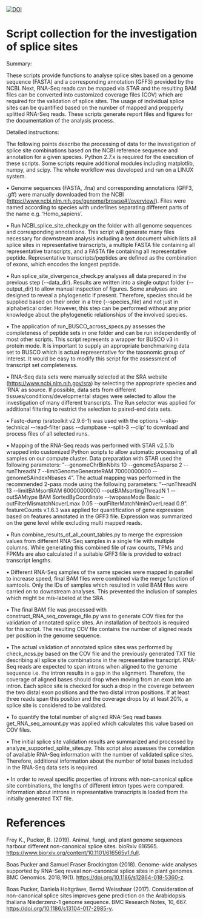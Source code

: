 
[![DOI](https://zenodo.org/badge/DOI/10.5281/zenodo.2586989.svg)](https://doi.org/10.5281/zenodo.2586989)


# Script collection for the investigation of splice sites

Summary:

These scripts provide functions to analyse splice sites based on a genome sequence (FASTA) and a corresponding annotation (GFF3) provided by the NCBI. Next, RNA-Seq reads can be mapped via STAR and the resulting BAM files can be converted into customized coverage files (COV) which are required for the validation of splice sites. The usage of individual splice sites can be quantified based on the number of mapped and propperly splitted RNA-Seq reads. These scripts generate report files and figures for the documentation of the analysis process.

Detailed instructions:

The following points describe the processing of data for the investigation of splice site combinations based on the NCBI reference sequence and annotation for a given species. Python 2.7.x is required for the execution of these scripts. Some scripts require additional modules including matplotlib, numpy, and scipy. The whole workflow was developed and run on a LINUX system.

•	Genome sequences (FASTA, .fna) and corresponding annotations (GFF3, .gff) were manually downloaded from the NCBI (https://www.ncbi.nlm.nih.gov/genome/browse#!/overview/). Files were named according to species with underlines separating different parts of the name e.g. ‘Homo_sapiens’.

•	Run NCBI_splice_site_check.py on the folder with all genome sequences and corresponding annotations. This script will generate many files necessary for downstream analysis including a text document which lists all splice sites in representative transcripts, a multiple FASTA file containing all representative transcripts, and a FASTA file containing all representative peptide. Representative transcripts/peptides are defined as the combination of exons, which encodes the longest peptide.

•	Run splice_site_divergence_check.py analyses all data prepared in the previous step (--data_dir). Results are written into a single output folder (--output_dir) to allow manual inspection of figures.  Some analyses are designed to reveal a phylogenetic if present. Therefore, species should be supplied based on their order in a tree (--species_file) and not just in alphabetical order. However, this step can be performed without any prior knowledge about the phylogenetic relationships of the involved species.

•	The application of run_BUSCO_across_specs.py assesses the completeness of peptide sets in one folder and can be run independently of most other scripts. This script represents a wrapper for BUSCO v3 in protein mode. It is important to supply an appropriate benchmarking data set to BUSCO which is actual representative for the taxonomic group of interest. It would be easy to modify this script for the assessment of transcript set completeness.

•	RNA-Seq data sets were manually selected at the SRA website (https://www.ncbi.nlm.nih.gov/sra) by selecting the appropriate species and ‘RNA’ as source. If possible, data sets from different tissues/conditions/developmental stages were selected to allow the investigation of many different transcripts. The Run selector was applied for additional filtering to restrict the selection to paired-end data sets.

•	Fastq-dump (sratoolkit v2.9.6-1) was used with the options ‘--skip-technical --read-filter pass --dumpbase --split-3 --clip’ to download and process files of all selected runs.

•	Mapping of the RNA-Seq reads was performed with STAR v2.5.1b wrapped into customized Python scripts to allow automatic processing of all samples on our compute cluster. Data preparation with STAR used the following parameters: “--genomeChrBinNbits 10 --genomeSAsparse 2 --runThreadN 7 --limitGenomeGenerateRAM 70000000000 --genomeSAindexNbases 4”. The actual mapping was performed in the recommended 2-pass mode using the following parameters: “--runThreadN 13 --limitBAMsortRAM 60000000000 --outBAMsortingThreadN 1 --outSAMtype BAM SortedByCoordinate --twopassMode Basic –outFilterMismatchNoverLmax 0.05 --outFilterMatchNminOverLread 0.9”. featureCounts v.1.6.3 was applied for quantification of gene expression based on features annotated in the GFF3 file. Expression was summarized on the gene level while excluding multi mapped reads.

•	Run combine_results_of_all_count_tables.py to merge the expression values from different RNA-Seq samples in a single file with multiple columns. While generating this combined file of raw counts, TPMs and FPKMs are also calculated if a suitable GFF3 file is provided to extract transcript lengths.

•	Different RNA-Seq samples of the same species were mapped in parallel to increase speed, final BAM files were combined via the merge function of samtools. Only the IDs of samples which resulted in valid BAM files were carried on to downstream analyses. This prevented the inclusion of samples which might be mis-labeled at the SRA.

•	The final BAM file was processed with construct_RNA_seq_coverage_file.py was to generate COV files for the validation of annotated splice sites. An installation of bedtools is required for this script. The resulting COV file contains the number of aligned reads per position in the genome sequence.

•	The actual validation of annotated splice sites was performed by check_ncss.py based on the COV file and the previously generated TXT file describing all splice site combinations in the representative transcript. RNA-Seq reads are expected to span introns when aligned to the genome sequence i.e. the intron results in a gap in the alignment. Therefore, the coverage of aligned bases should drop when moving from an exon into an intron. Each splice site is checked for such a drop in the coverage between the two distal exon positions and the two distal intron positions. If at least three reads span this position and the coverage drops by at least 20%, a splice site is considered to be validated.

•	To quantify the total number of aligned RNA-Seq read bases get_RNA_seq_amount.py was applied which calculates this value based on COV files.

•	The initial splice site validation results are summarized and processed by analyze_supported_splite_sites.py. This script also assesses the correlation of available RNA-Seq information with the number of validated splice sites. Therefore, additional information about the number of total bases included in the RNA-Seq data sets is required.

•	In order to reveal specific properties of introns with non-canonical splice site combinations, the lengths of different intron types were compared. Information about introns in representative transcripts is loaded from the initially generated TXT file.




# References
Frey K., Pucker, B. (2019). Animal, fungi, and plant genome sequences harbour different non-canonical splice sites. bioRxiv 616565. https://www.biorxiv.org/content/10.1101/616565v1.full.


Boas Pucker and Samuel Fraser Brockington (2018). Genome-wide analyses supported by RNA-Seq reveal non-canonical splice sites in plant genomes. BMC Genomics. 2018;19(1). https://doi.org/10.1186/s12864-018-5360-z.


Boas Pucker, Daniela Holtgräwe, Bernd Weisshaar (2017). Consideration of non-canonical splice sites improves gene prediction on the Arabidopsis thaliana Niederzenz-1 genome sequence. BMC Research Notes, 10, 667. https://doi.org/10.1186/s13104-017-2985-y. 
